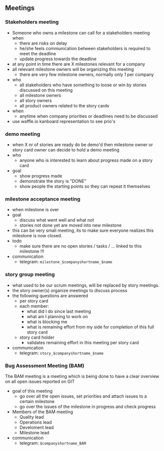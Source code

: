 ## Meetings

### Stakeholders meeting

- Someone who owns a milestone can call for a stakeholders meeting when
  - there are risks on delay
  - he/she feels communication between stakeholders is required to meet the deadline
  - update progress towards the deadline
- at any point in time there are X milestones relevant for a company
- all relevant milestone owners will be organizing this meeting
  - there are very few milestone owners, normally only 1 per company 
- who
  - all stakeholders who have something to loose or win by stories discussed on this meeting
  - all milestone owners
  - all story owners 
  - all product owners related to the story cards
- when
  - anytime when company priorities or deadlines need to be discussed
- use waffle.io kanboard representation to see prio's


### demo meeting

- when X nr of stories are ready do be demo'd then milestone owner or story card owner can decide to hold a demo meeting
- who
  - anyone who is interested to learn about progress made on a story card
- goal
  - show progress made
  - demonstrate the story is "DONE"
  - show people the starting points so they can repeat it themselves


### milestone acceptance meeting

- when milestone is over
- goal
  - discuss what went well and what not
  - stories not done yet are moved into new milestone
- this can be very small meeting, its to make sure everyone realizes this milestone is now closed.
- todo
  - make sure there are no open stories / tasks / ... linked to this milestone !!!
- communication
  - telegram: ```milestone_$companyshortname_$name```


### story group meeting

- what used to be our scrum meetings, will be replaced by story meetings.
- the story owner(s) organize meetings to discuss process
- the following questions are answered
  - per story card 
  - each member: 
    - what did I do since last meeting
    - what am I planning to work on
    - what is blocking me
    - what is remaining effort from my side for completion of this full story card
  - story card holder
    - validates remaining effort in this meeting per story card
- communication 
  - telegram: ```story_$companyshortname_$name```

### Bug Assessment Meeting (BAM)
  		  
 The BAM meeting is a meeting which is being done to have a clear overview on all open issues reported on GIT
 
 - goal of this meeting
   - go over all the open issues, set priorities and attach issues to a certain milestone
   - go over the issues of the milestone in progress and check progress
 - Members of the BAM meeting
   - Quality lead
   - Operations lead
   - Develoment lead
   - Milestone lead
 - communication
   - telegram: ```$companyshortname_BAM```



